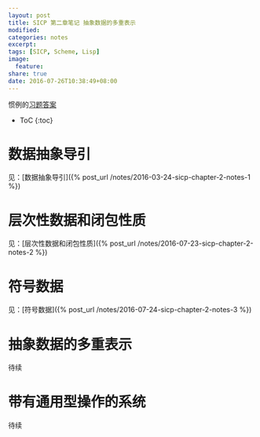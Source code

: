 ```yaml
---
layout: post
title: SICP 第二章笔记 抽象数据的多重表示
modified:
categories: notes
excerpt:
tags: [SICP, Scheme, Lisp]
image:
  feature:
share: true
date: 2016-07-26T10:38:49+08:00
---
```


惯例的[习题答案](https://github.com/hrl/SICP/tree/master/ch2)

* ToC
{:toc}

# 数据抽象导引

见：[数据抽象导引]({% post_url /notes/2016-03-24-sicp-chapter-2-notes-1 %})

# 层次性数据和闭包性质

见：[层次性数据和闭包性质]({% post_url /notes/2016-07-23-sicp-chapter-2-notes-2 %})

# 符号数据

见：[符号数据]({% post_url /notes/2016-07-24-sicp-chapter-2-notes-3 %})

# 抽象数据的多重表示

待续

# 带有通用型操作的系统

待续
